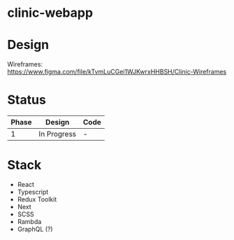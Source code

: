 # clinic-webapp

# Design

Wireframes: https://www.figma.com/file/kTvmLuCGei1WJKwrxHHBSH/Clinic-Wireframes

# Status

|Phase|Design|Code|
|-----|-------|----|
|1    |In Progress|-|

# Stack

- React
- Typescript
- Redux Toolkit
- Next
- SCSS
- Rambda
- GraphQL (?)
